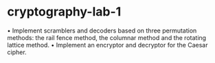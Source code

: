 # cryptography-lab-1
• Implement scramblers and decoders based on three permutation methods: the rail fence method, the columnar method and the rotating lattice method.
• Implement an encryptor and decryptor for the Caesar cipher.
